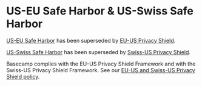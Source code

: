 # US-EU Safe Harbor & US-Swiss Safe Harbor

[US-EU Safe Harbor](https://2016.export.gov/safeharbor/) has been superseded by [EU-US Privacy Shield](https://www.privacyshield.gov/).

[US-Swiss Safe Harbor](https://2016.export.gov/safeharbor/swiss/index.asp) has been superseded by [Swiss-US Privacy Shield](https://www.privacyshield.gov/).

Basecamp complies with the EU-US Privacy Shield Framework and with the Swiss-US Privacy Shield Framework. See our [EU-US and Swiss-US Privacy Shield policy](/privacy/privacy-shield.md).
